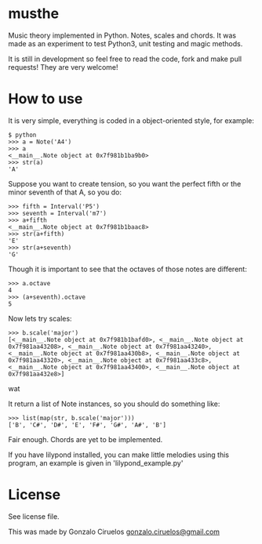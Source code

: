 musthe
======

Music theory implemented in Python. Notes, scales and chords. It was made as an experiment to test Python3, unit testing and magic methods.

It is still in development so feel free to read the code, fork and make pull requests! They are very welcome!


How to use
==========

It is very simple, everything is coded in a object-oriented style, for example:

    $ python 
    >>> a = Note('A4')
    >>> a
    <__main__.Note object at 0x7f981b1ba9b0>
    >>> str(a)
    'A'


Suppose you want to create tension, so you want the perfect fifth or the minor seventh of that A, so you do:

    >>> fifth = Interval('P5')
    >>> seventh = Interval('m7')
    >>> a+fifth
    <__main__.Note object at 0x7f981b1baac8>
    >>> str(a+fifth)
    'E'
    >>> str(a+seventh)
    'G'

Though it is important to see that the octaves of those notes are different:

    >>> a.octave
    4
    >>> (a+seventh).octave
    5

Now lets try scales:

    >>> b.scale('major')
    [<__main__.Note object at 0x7f981b1bafd0>, <__main__.Note object at 0x7f981aa43208>, <__main__.Note object at 0x7f981aa43240>, <__main__.Note object at 0x7f981aa430b8>, <__main__.Note object at 0x7f981aa43320>, <__main__.Note object at 0x7f981aa433c8>, <__main__.Note object at 0x7f981aa43400>, <__main__.Note object at 0x7f981aa432e8>]

wat

It return a list of Note instances, so you should do something like:

    >>> list(map(str, b.scale('major')))
    ['B', 'C#', 'D#', 'E', 'F#', 'G#', 'A#', 'B']
    
Fair enough. Chords are yet to be implemented.


If you have lilypond installed, you can make little melodies using this program, an example is given in 'lilypond_example.py'


License
=======

See license file.

This was made by Gonzalo Ciruelos <gonzalo.ciruelos@gmail.com>


